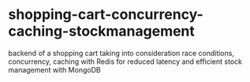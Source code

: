 # shopping-cart-concurrency-caching-stockmanagement
backend of a shopping cart taking into consideration race conditions, concurrency, caching with Redis for reduced latency and efficient stock management with MongoDB
